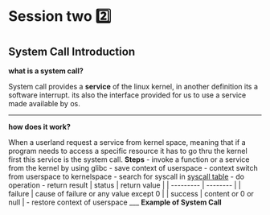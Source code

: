 # Session two 2️⃣
## System Call Introduction
  **what is a system call?**

  System call provides a **service** of the linux kernel, in another definition its a software interrupt. its also the interface provided for us to use a service made available by os.
  ___
   **how does it work?**

  When a userland request a service from kernel space, meaning that if a program needs to access a specific resource it has to go thru the kernel first
this service is the system call.
    **Steps**
    -  invoke a function or a service from the kernel by using glibc 
    -  save context of userspace 
    -  context switch from userspace to kernelspace
    -  search for syscall in [syscall table](https://filippo.io/linux-syscall-table/)
    -  do operation
    -  return result 
            | status | return value |
            | --------- | -------- |
            | failure | cause of failure or any value except 0 |
            | success | content or 0 or null |
    - restore context of userspace 
    ___
**Example of System Call**
```mermaid
 
    
    
    
  
